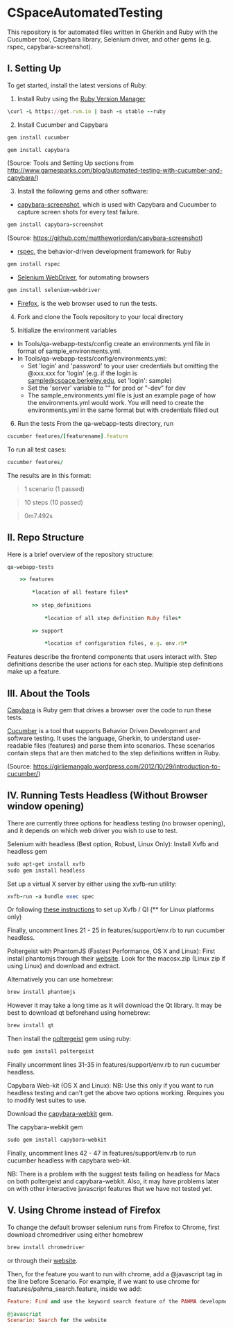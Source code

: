 # CSpaceAutomatedTesting

This repository is for automated files written in Gherkin and Ruby with the Cucumber tool, Capybara library, Selenium driver, and other gems (e.g. rspec, capybara-screenshot).

## I. Setting Up
To get started, install the latest versions of Ruby:

1) Install Ruby using the [Ruby Version Manager](https://rvm.io/rvm/install)
```ruby
\curl -L https://get.rvm.io | bash -s stable --ruby
```

2) Install Cucumber and Capybara
```ruby
gem install cucumber
```

```ruby
gem install capybara
```
(Source: Tools and Setting Up sections from http://www.gamesparks.com/blog/automated-testing-with-cucumber-and-capybara/)

3) Install the following gems and other software:

* [capybara-screenshot](https://github.com/mattheworiordan/capybara-screenshot), which is used with Capybara and Cucumber to capture screen shots for every test failure. 

```ruby
gem install capybara-screenshot
```

(Source: https://github.com/mattheworiordan/capybara-screenshot)

* [rspec](https://github.com/rspec/rspec), the behavior-driven development framework for Ruby
```ruby
gem install rspec
```
* [Selenium WebDriver](https://rubygems.org/gems/selenium-webdriver/versions/2.46.2), for automating browsers
```ruby
gem install selenium-webdriver
```

* [Firefox](https://www.mozilla.org/en-US/firefox/new/), is the web browser used to run the tests.

4) Fork and clone the Tools repository to your local directory

5) Initialize the environment variables
* In Tools/qa-webapp-tests/config create an environments.yml file in format of sample_environments.yml.
* In Tools/qa-webapp-tests/config/environments.yml:
	- Set 'login' and 'password' to your user credentials but omitting the @xxx.xxx for 'login' (e.g. if the login is sample@cspace.berkeley.edu, set 'login': sample)
	- Set the 'server' variable to "" for prod or "-dev" for dev
	- The sample_environments.yml file is just an example page of how the environments.yml would work. You will need to create the environments.yml in the same format but with credentials filled out

6) Run the tests
From the qa-webapp-tests directory, run 

```ruby
cucumber features/[featurename].feature
```
To run all test cases:
```ruby	
cucumber features/
```

The results are in this format:

> 1 scenario (1 passed)

> 10 steps (10 passed)

> 0m7.492s


## II. Repo Structure
Here is a brief overview of the repository structure:

```ruby
qa-webapp-tests

	>> features
	
		*location of all feature files*
		
	 	>> step_definitions
	 	
			*location of all step definition Ruby files*

		>> support
		
			*location of configuration files, e.g. env.rb*
```		

Features describe the frontend components that users interact with. 
Step definitions describe the user actions for each step. Multiple step definitions make up a feature.


## III. About the Tools

[Capybara](http://jnicklas.github.io/capybara/) is Ruby gem that drives a browser over the code to run these tests.

[Cucumber](http://cukes.info) is a tool that supports Behavior Driven Development and software testing. It uses the language, Gherkin, to understand user-readable files (features) and parse them into scenarios. These scenarios contain steps that are then matched to the step definitions written in Ruby. 

(Source: https://girliemangalo.wordpress.com/2012/10/29/introduction-to-cucumber/)

## IV. Running Tests Headless (Without Browser window opening)

There are currently three options for headless testing (no browser opening), and it depends on which web driver you wish to use to test.

Selenium with headless (Best option, Robust, Linux Only):
Install Xvfb and headless gem
```ruby
sudo apt-get install xvfb
sudo gem install headless
```

Set up a virtual X server by either using the xvfb-run utility:
```ruby
xvfb-run -a bundle exec spec
```
Or following [these instructions](https://github.com/leonid-shevtsov/headless) to set up Xvfb / QI (** for Linux platforms only)

Finally, uncomment lines 21 - 25 in features/support/env.rb to run cucumber headless.

Poltergeist with PhantomJS (Fastest Performance, OS X and Linux):
First install phantomjs through their [website](https://code.google.com/p/phantomjs/downloads/list). Look for the macosx.zip (Linux zip if using Linux) and download and extract.

Alternatively you can use homebrew:
```ruby
brew install phantomjs
```
However it may take a long time as it will download the Qt library. It may be best to download qt beforehand using homebrew:
```ruby
brew install qt
```

Then install the [poltergeist](https://github.com/teampoltergeist/poltergeist) gem using ruby:
```ruby
sudo gem install poltergeist
```
Finally uncomment lines 31-35 in features/support/env.rb to run cucumber headless.

Capybara Web-kit (OS X and Linux):
NB: Use this only if you want to run headless testing and can't get the above two options working. Requires you to modify test suites to use.

Download the [capybara-webkit](https://github.com/thoughtbot/capybara-webkit) gem.

The capybara-webkit gem 
```ruby
sudo gem install capybara-webkit
```
Finally, uncomment lines 42 - 47 in features/support/env.rb to run cucumber headless with capybara web-kit.

NB: There is a problem with the suggest tests failing on headless for Macs on both poltergeist and capybara-webkit. Also, it may have problems later on with other interactive javascript features that we have not tested yet. 

## V. Using Chrome instead of Firefox

To change the default browser selenium runs from Firefox to Chrome, first download chromedriver using either homebrew 
```ruby
brew install chromedriver
```
or through their [website](https://sites.google.com/a/chromium.org/chromedriver/).

Then, for the feature you want to run with chrome, add a @javascript tag in the line before Scenario. For example, if we want to use chrome for features/pahma_search.feature, inside we add:
```ruby
Feature: Find and use the keyword search feature of the PAHMA development server.

@javascript
Scenario: Search for the website    
```
